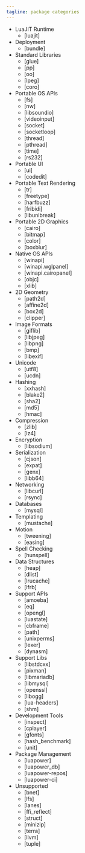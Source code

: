 ```yaml
---
tagline: package categories
---
```


* LuaJIT Runtime
	* [luajit]
* Deployment
	* [bundle]
* Standard Libraries
	* [glue]
	* [pp]
	* [oo]
	* [lpeg]
	* [coro]
* Portable OS APIs
	* [fs]
	* [nw]
	* [libsoundio]
	* [videoinput]
	* [socket]
	* [socketloop]
	* [thread]
	* [pthread]
	* [time]
	* [rs232]
* Portable UI
   * [ui]
	* [codedit]
* Portable Text Rendering
	* [tr]
   * [freetype]
	* [harfbuzz]
	* [fribidi]
	* [libunibreak]
* Portable 2D Graphics
	* [cairo]
	* [bitmap]
	* [color]
	* [boxblur]
* Native OS APIs
	* [winapi]
	* [winapi.wglpanel]
	* [winapi.cairopanel]
	* [objc]
	* [xlib]
* 2D Geometry
	* [path2d]
	* [affine2d]
	* [box2d]
	* [clipper]
* Image Formats
	* [giflib]
	* [libjpeg]
	* [libpng]
	* [bmp]
	* [libexif]
* Unicode
	* [utf8]
	* [ucdn]
* Hashing
	* [xxhash]
   * [blake2]
	* [sha2]
	* [md5]
	* [hmac]
* Compression
	* [zlib]
	* [lz4]
* Encryption
	* [libsodium]
* Serialization
	* [cjson]
	* [expat]
	* [genx]
	* [libb64]
* Networking
	* [libcurl]
	* [rsync]
* Databases
	* [mysql]
* Templating
   * [mustache]
* Motion
	* [tweening]
	* [easing]
* Spell Checking
	* [hunspell]
* Data Structures
	* [heap]
	* [dlist]
	* [lrucache]
	* [lfrb]
* Support APIs
	* [amoeba]
	* [eq]
	* [opengl]
	* [luastate]
	* [cbframe]
	* [path]
	* [unixperms]
	* [lexer]
	* [dynasm]
* Support Libs
	* [libstdcxx]
	* [pixman]
	* [libmariadb]
	* [libmysql]
	* [openssl]
   * [libogg]
	* [lua-headers]
	* [shm]
* Development Tools
	* [inspect]
	* [cplayer]
	* [gfonts]
	* [hash_benchmark]
   * [unit]
* Package Management
	* [luapower]
	* [luapower_db]
	* [luapower-repos]
	* [luapower-ci]
* Unsupported
	* [bnet]
	* [lfs]
	* [lanes]
	* [ffi_reflect]
	* [struct]
	* [minizip]
	* [terra]
	* [llvm]
	* [tuple]
